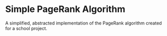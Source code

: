 # Simple PageRank Algorithm
A simplified, abstracted implementation of the PageRank algorithm created for a school project.
